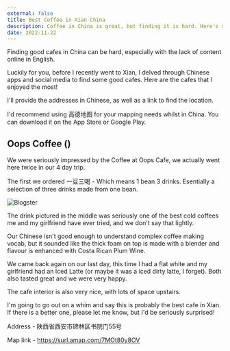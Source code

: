 ```yaml
---
external: false
title: Best Coffee in Xian China
description: Coffee in China is great, but finding it is hard. Here's my favourite cafes in Xian.
date: 2022-11-22
---
```


Finding good cafes in China can be hard, especially with the lack of content online in English.

Luckily for you, before I recently went to Xian, I delved through Chinese apps and social media to find some good cafes. Here are the cafes that I enjoyed the most!

I'll provide the addresses in Chinese, as well as a link to find the location.

I'd recommend using 高德地图 for your mapping needs whilst in China. You can download it on the App Store or Google Play. 

## Oops Coffee ()

We were seriously impressed by the Coffee at Oops Cafe, we actually went here twice in our 4 day trip.

The first we ordered 一豆三喝 - Which means 1 bean 3 drinks. Esentially a selection of three drinks made from one bean.

![Blogster](/images/IMG_4170.jpeg)

The drink pictured in the middle was seriously one of the best cold coffees me and my girlfriend have ever tried, and we don't say that lightly.

Our Chinese isn't good enough to understand complex coffee making vocab, but it sounded like the thick foam on top is made with a blender and flavour is enhanced with Costa Rican Plum Wine.

We came back again on our last day, this time I had a flat white and my girlfriend had an Iced Latte (or maybe it was a iced dirty latte, I forget). Both also tasted great and we were very happy.

The cafe interior is also very nice, with lots of space upstairs. 

I'm going to go out on a whim and say this is probably the best cafe in Xian. If there is a better one, please let me know, but I'd be seriously surprised!


Address - 陕西省西安市碑林区书院门55号

Map link - https://surl.amap.com/7MOt80y8OV

